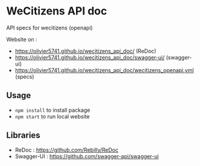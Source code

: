 # WeCitizens API doc

API specs for wecitizens (openapi)

Website on : 

* https://olivier5741.github.io/wecitizens_api_doc/ (ReDoc)
* https://olivier5741.github.io/wecitizens_api_doc/swagger-ui/ (swagger-ui)
* https://olivier5741.github.io/wecitizens_api_doc/wecitizens_openapi.yml (specs)

## Usage

* `npm install` to install package
* `npm start` to run local website

## Libraries

* ReDoc : https://github.com/Rebilly/ReDoc
* Swagger-UI : https://github.com/swagger-api/swagger-ui
